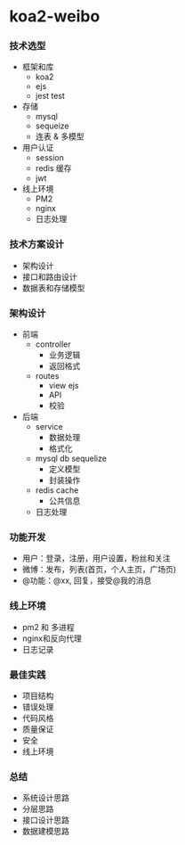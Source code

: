 # koa2-weibo

### 技术选型

- 框架和库
    * koa2
    * ejs
    * jest test
- 存储
    * mysql
    * sequeize
    * 连表 & 多模型
- 用户认证
    * session
    * redis 缓存
    * jwt
- 线上环境
    * PM2
    * nginx
    * 日志处理

### 技术方案设计

- 架构设计
- 接口和路由设计
- 数据表和存储模型

### 架构设计

- 前端
    * controller
        * 业务逻辑
        * 返回格式
    * routes
        * view ejs
        * API
        * 校验
- 后端
    * service
        * 数据处理
        * 格式化
    * mysql db sequelize
        * 定义模型
        * 封装操作
    * redis cache
        * 公共信息
    * 日志处理

### 功能开发

- 用户：登录，注册，用户设置，粉丝和关注
- 微博：发布，列表(首页，个人主页，广场页)
- @功能：@xx, 回复，接受@我的消息

### 线上环境

- pm2 和 多进程
- nginx和反向代理
- 日志记录

### 最佳实践

- 项目结构
- 错误处理
- 代码风格
- 质量保证
- 安全
- 线上环境

### 总结

- 系统设计思路
- 分层思路
- 接口设计思路
- 数据建模思路
